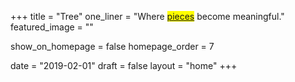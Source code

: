 +++
title = "Tree"
one_liner = "Where <mark><a href='/pieces'>pieces</a></mark> become meaningful."
featured_image = ""

show_on_homepage = false
homepage_order = 7

date = "2019-02-01"
draft = false
layout = "home"
+++


